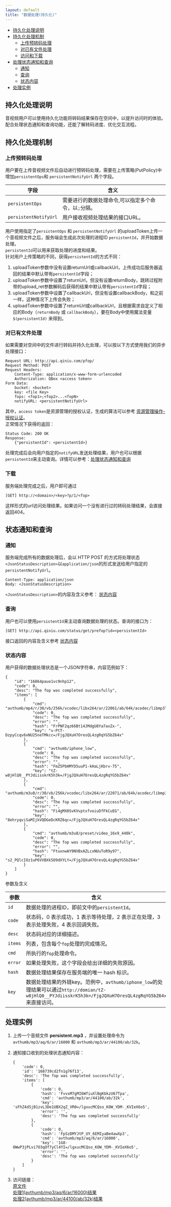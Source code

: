 ```yaml
---
layout: default
title: "数据处理(持久化)"
---
```


- [持久化处理说明](#persistentOps-overall)
- [持久化处理机制](#persistentOps-method)
    - [上传预转码处理](#persistentOps-upload)
    - [对已有文件处理](#persistentOps-pfop)
    - [访问和下载](#persistentOps-download)
- [处理状态通知和查询](#persistentOps-status)
    - [通知](#notify)
    - [查询](#status)
    - [状态内容](#status-description)
- [处理实例](#persistentOps-example)


<a name="persistentOps-overall"></a>

## 持久化处理说明  

音视频用户可以使用持久化功能将转码结果保存在空间中，以提升访问时的体验。配合处理状态通知和查询功能，还能了解转码进度、优化交互流程。  



<a name="persistentOps-method"></a>
## 持久化处理机制  

<a name="persistentOps-upload"></a>
### 上传预转码处理  
用户要在上传音视频文件后自动进行预转码处理，需要在上传策略(PutPolicy)中增加`persistentOps`和 `persistentNotifyUrl` 两个字段。  

字段 | 含义
----- | -------------
`persistentOps` | 需要进行的数据处理命令,可以指定多个命令，以`;`分隔。
`persistentNotifyUrl` | 用户接收视频处理结果的接口URL。

用户使用指定了`persistentOps` 和 `persistentNotifyUrl` 的uploadToken上传一个音视频文件之后，服务端会生成此次处理的进程ID `persistentId`，并开始数据处理。  
`persistentId`可以用来获取处理的进度和结果。  
针对用户上传策略的不同，获得`persistentId`的方式不同：  

1.  uploadToken参数中没有设置returnUrl或callbackUrl，上传成功后服务器返回的结果中默认带有`persistentId`字段；  
2.  uploadToken参数中设置了returnUrl，但没有设置returnBody，跳转过程附带的upload_ret参数解码后获得的结果中默认带有`persistentId`字段；  
3.  uploadToken参数中设置了callbackUrl，但没有设置callbackBody，和之前一样，这种情况下上传会失败；  
4.  uploadToken参数中设置了returnUrl或callbackUrl，且根据需求自定义了相应的Body（`returnBody` 或 `callbackBody`），要在Body中使用魔法变量`$(persistentId)` 来得到。  


<a name="persistentOps-pfop"></a>
### 对已有文件处理  
如果需要对空间中的文件进行转码并持久化处理，可以按以下方式使用我们的异步处理接口：  


    Request URL: http://api.qiniu.com/pfop/  
    Request Method: POST  
    Request Headers:  
        Content-Type: application/x-www-form-urlencoded  
        Authorization: QBox <access token>  
    Form Data: 
        bucket: <bucket>  
        key: <file Key>  
        fops: <fop1>;<fop2>...<fopN>
        notifyURL: <persistentNotifyUrl>          


其中，`access token`是资源管理的授权认证，生成的算法可以参考 [资源管理操作-授权认证](http://docs.qiniu.com/api/v6/rs.html#digest-auth)。  
正常情况下获得的返回：


    Status Code: 200 OK  
    Response:  
        {"persistentId": <persistentId>}


处理完成后会向用户指定的`notifyURL`发送处理结果，用户也可以根据`persistentId`来主动查询。详情可以参考：[处理状态通知和查询](#persistentOps-status)

<a name="persistentOps-download"></a>
### 下载  
服务端处理完成之后，用户即可通过  

    [GET] http://<domain>/<key>?p/1/<fop>  
    
这样形式的url访问处理结果。如果访问一个没有进行过的转码处理结果，会直接返回404。  


<a name="persistentOps-status"></a>
## 状态通知和查询

<a name="notify"></a>
### 通知  
服务端完成所有的数据处理后，会以 HTTP POST 的方式将处理状态`<JsonStatusDescription>`以`application/json`的形式发送给用户指定的`persistentNotifyUrl`。  

    Content-Type: application/json
    Body: <JsonStatusDescription>
	
`<JsonStatusDescription>`的内容及含义参考： [状态内容](#persistentOps-status-description) 

<a name="status"></a>
### 查询  
用户也可以使用`persistentId`来主动查询数据处理的状态。查询的接口为：  

    [GET] http://api.qiniu.com/status/get/prefop?id=<persistentId>  

接口返回的内容及含义参考 [状态内容](#persistentOps-status-description)

<a name="status-description"></a>
### 状态内容  
用户获得的数据处理状态是一个JSON字符串，内容范例如下：  

	{
		"id": "16864pauo1vc9nhp12",
		"code": 0,
		"desc": "The fop was completed successfully",
		"items": [
			{
				"cmd": "avthumb/mp4/r/30/vb/256k/vcodec/libx264/ar/22061/ab/64k/acodec/libmp3lame",
				"code": 0,
				"desc": "The fop was completed successfully",
				"error": "",
				"hash": "FrPNF2qz66Bt14JMdgU8Ya7axZx-",
				"key": "v-PtT-DzpyCcqv6xNU25neTMkcc=/FjgJQXuH7OresQL4zgRqYG5bZ64x"
			},
			{
				"cmd": "avthumb/iphone_low",
				"code": 0,
				"desc": "The fop was completed successfully",
				"error": "",
				"hash": "FmZ5PbHMYD5uuP1-kHaLjKbrv-75",
				"key": "tZ-w8jHlQ0__PYJdiisskrK5h3k=/FjgJQXuH7OresQL4zgRqYG5bZ64x"
			},
			{
				"cmd": "avthumb/m3u8/r/30/vb/256k/vcodec/libx264/ar/22071/ab/64k/acodec/libmp3lame",
				"code": 0,
				"desc": "The fop was completed successfully",
				"error": "",
				"hash": "Fi4gMX0SvKVvptxfvoiuDfFkCuEG",
				"key": "8ehryqviSaMIjkVQDGeDcKRZ6qc=/FjgJQXuH7OresQL4zgRqYG5bZ64x"
			},
			{
				"cmd": "avthumb/m3u8/preset/video_16x9_440k",
				"code": 0,
				"desc": "The fop was completed successfully",
				"error": "",
				"hash": "FtuxnwAY9NVBxAZLcxNUuToR9y97",
				"key": "s2_PQlcIOz1uP6VVBXk5O9dXYLY=/FjgJQXuH7OresQL4zgRqYG5bZ64x"
			}
		]
	}


参数及含义  

参数 | 含义
---- | --------
`id` | 数据处理的进程ID，即前文中的`persistentId`。
`code` | 状态码，0 表示成功，1 表示等待处理，2 表示正在处理，3 表示处理失败，4 表示回调失败。
`desc` | 状态码对应的详细描述。
`items` | 列表，包含每个`fop`处理的完成情况。
`cmd` | 所执行的`fop`处理命令。
`error` | 如果处理失败，这个字段会给出详细的失败原因。
`hash` | 数据处理结果保存在服务端的唯一 hash 标识。
`key` | 数据处理结果的外链key。范例中，`avthumb/iphone_low`的处理结果可以通过`http://domian/tZ-w8jHlQ0__PYJdiisskrK5h3k=/FjgJQXuH7OresQL4zgRqYG5bZ64x`来直接访问。



<a name="persistentOps-example"></a>
## 处理实例  

1.  上传一个音频文件 **persistent.mp3** ，并设置处理命令为 `avthumb/mp3/aq/6/ar/16000` 和 `avthumb/mp3/ar/44100/ab/32k`。  
2.  通知接口收到的处理状态通知内容：  

        {  
            'code': 0,  
            'id': '168739cd2fn1g76f13',   
            'desc': 'The fop was completed successfully',  
            'items': [  
                {
                    'code': 0, 
                    'hash': 'FvvxM7gMI6WfiuXlBgKbkzU67Tpa', 
                    'cmd': 'avthumb/mp3/ar/44100/ab/32k', 
                    'key': 'sFhZ4dSjB1zvL3De1UBX2qZ_VR0=/lgxucMCQso_KOW_YDM-_KVIeX6o5', 
                    'error': '', 
                    'desc': 'The fop was completed successfully'
                },   
                {
                    'code': 0, 
                    'hash': 'FpSzDMYJtP_UY_6EMIyaBe4awXp3', 
                    'cmd': 'avthumb/mp3/aq/6/ar/16000', 
                    'key': '1G8-OWwP3jPLvi7O3qOf7yCl4YI=/lgxucMCQso_KOW_YDM-_KVIeX6o5', 
                    'error': '', 
                    'desc': 'The fop was completed successfully'
                }  
            ]  
        }  


3.  访问链接：  
[原文件](http://t-test.qiniudn.com/persistent.mp3)  
[处理1(avthumb/mp3/aq/6/ar/16000)结果](http://t-test.qiniudn.com/persistent.mp3?p/1/avthumb/mp3/aq/6/ar/16000)  
[处理2(avthumb/mp3/ar/44100/ab/32k)结果](http://t-test.qiniudn.com/persistent.mp3?p/1/avthumb/mp3/ar/44100/ab/32k)   

